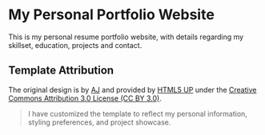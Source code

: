 # My Personal Portfolio Website

This is my personal resume portfolio website, with details regarding my skillset, education, projects and contact.

## Template Attribution

The original design is by [AJ](https://twitter.com/ajlkn) and provided by [HTML5 UP](https://html5up.net) under the [Creative Commons Attribution 3.0 License (CC BY 3.0)](https://creativecommons.org/licenses/by/3.0/).

> I have customized the template to reflect my personal information, styling preferences, and project showcase.